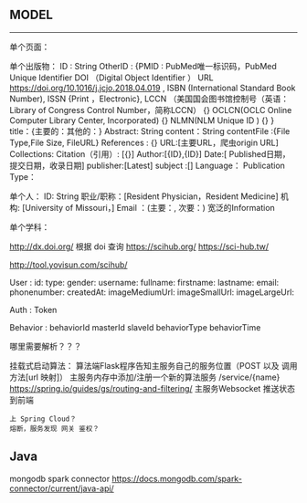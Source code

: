 ## MODEL
---
单个页面：


单个出版物：
    ID : String
    OtherID : {PMID : PubMed唯一标识码，PubMed Unique Identifier
               DOI （Digital Object Identifier ） URL https://doi.org/10.1016/j.jcjo.2018.04.019 ,
               ISBN (International Standard Book Number),
               ISSN {Print ，Electronic},
               LCCN （美国国会图书馆控制号（英语：Library of Congress Control Number，简称LCCN） {}
               OCLCN(OCLC Online Computer Library Center, Incorporated) {}
               NLMN(NLM Unique ID ) {}
               }
    title：{主要的：其他的：}
    Abstract: String
    content：String
    contentFile :{File Type,File Size, FileURL}
    References : {}
    URL:[主要URL，爬虫origin URL]
    Collections:
    Citation（引用）: [{}]
    Author:[{ID},{ID}]
    Date:[ Published日期，提交日期，收录日期]
    publisher:[Latest]
    subject :[]
    Language：
    Publication Type：

    

单个人：
    ID: String
    职业/职称：[Resident Physician，Resident Medicine]
    机构: [University of Missouri，]
    Email ：(主要：, 次要：)
    宽泛的Information

单个学科：
    


http://dx.doi.org/ 根据 doi 查询
https://scihub.org/
https://sci-hub.tw/

http://tool.yovisun.com/scihub/

User :
    id:
    type:
    gender:
    username:
    fullname:
    firstname:
    lastname:
    email:
    phonenumber:
    createdAt:
    imageMediumUrl:
    imageSmallUrl:
    imageLargeUrl:

Auth :
    Token

Behavior :
    behaviorId
    masterId 
    slaveId
    behaviorType 
    behaviorTime

哪里需要解析？？？

挂载式启动算法：
    算法端Flask程序告知主服务自己的服务位置（POST 以及 调用方法[url 映射]）
    主服务内存中添加/注册一个新的算法服务 /service/{name}
    https://spring.io/guides/gs/routing-and-filtering/
    主服务Websocket 推送状态到前端

    上 Spring Cloud？
    熔断，服务发现 网关 鉴权？

## Java
mongodb spark connector
https://docs.mongodb.com/spark-connector/current/java-api/

